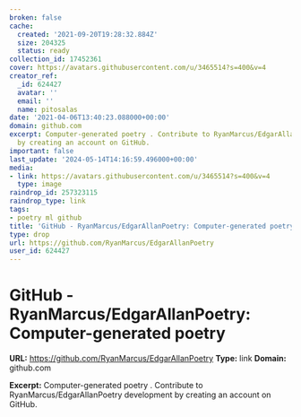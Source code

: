 ```yaml
---
broken: false
cache:
  created: '2021-09-20T19:28:32.884Z'
  size: 204325
  status: ready
collection_id: 17452361
cover: https://avatars.githubusercontent.com/u/3465514?s=400&v=4
creator_ref:
  _id: 624427
  avatar: ''
  email: ''
  name: pitosalas
date: '2021-04-06T13:40:23.088000+00:00'
domain: github.com
excerpt: Computer-generated poetry . Contribute to RyanMarcus/EdgarAllanPoetry development
  by creating an account on GitHub.
important: false
last_update: '2024-05-14T14:16:59.496000+00:00'
media:
- link: https://avatars.githubusercontent.com/u/3465514?s=400&v=4
  type: image
raindrop_id: 257323115
raindrop_type: link
tags:
- poetry ml github
title: 'GitHub - RyanMarcus/EdgarAllanPoetry: Computer-generated poetry'
type: drop
url: https://github.com/RyanMarcus/EdgarAllanPoetry
user_id: 624427
---
```


# GitHub - RyanMarcus/EdgarAllanPoetry: Computer-generated poetry

**URL:** https://github.com/RyanMarcus/EdgarAllanPoetry
**Type:** link
**Domain:** github.com

**Excerpt:** Computer-generated poetry . Contribute to RyanMarcus/EdgarAllanPoetry development by creating an account on GitHub.
